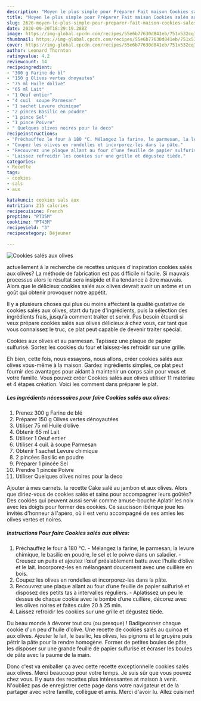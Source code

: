 ```yaml
---
description: "Moyen le plus simple pour Préparer Fait maison Cookies salés aux olives"
title: "Moyen le plus simple pour Préparer Fait maison Cookies salés aux olives"
slug: 2626-moyen-le-plus-simple-pour-preparer-fait-maison-cookies-sales-aux-olives
date: 2020-09-20T18:29:19.288Z
image: https://img-global.cpcdn.com/recipes/55e6b77630d841eb/751x532cq70/cookies-sales-aux-olives-photo-principale-de-la-recette.jpg
thumbnail: https://img-global.cpcdn.com/recipes/55e6b77630d841eb/751x532cq70/cookies-sales-aux-olives-photo-principale-de-la-recette.jpg
cover: https://img-global.cpcdn.com/recipes/55e6b77630d841eb/751x532cq70/cookies-sales-aux-olives-photo-principale-de-la-recette.jpg
author: Leonard Thornton
ratingvalue: 4.2
reviewcount: 14
recipeingredient:
- "300 g Farine de bl"
- "150 g Olives vertes dnoyautes"
- "75 ml Huile dolive"
- "65 ml Lait"
- "1 Oeuf entier"
- "4 cuil  soupe Parmesan"
- "1 sachet Levure chimique"
- "2 pinces Basilic en poudre"
- "1 pince Sel"
- "1 pince Poivre"
- " Quelques olives noires pour la deco"
recipeinstructions:
- "Préchauffez le four à 180 °C. Mélangez la farine, le parmesan, la levure chimique, le basilic en poudre, le sel et le poivre dans un saladier. Creusez un puits et ajoutez l’œuf préalablement battu avec l’huile d’olive et le lait. Incorporez-les en mélangeant doucement avec une cuillère en bois."
- "Coupez les olives en rondelles et incorporez-les dans la pâte."
- "Recouvrez une plaque allant au four d’une feuille de papier sulfurisé et disposez des petits tas à intervalles réguliers. Aplatissez un peu le dessus de chaque cookie avec le bombé d’une cuillère, décorez avec les olives noires et faites cuire 20 à 25 min."
- "Laissez refroidir les cookies sur une grille et dégustez tiède."
categories:
- Recette
tags:
- cookies
- sals
- aux

katakunci: cookies sals aux 
nutrition: 215 calories
recipecuisine: French
preptime: "PT35M"
cooktime: "PT43M"
recipeyield: "3"
recipecategory: Déjeuner

---
```



![Cookies salés aux olives](https://img-global.cpcdn.com/recipes/55e6b77630d841eb/751x532cq70/cookies-sales-aux-olives-photo-principale-de-la-recette.jpg)

actuellement à la recherche de recettes uniques d'inspiration cookies salés aux olives? La méthode de fabrication est pas difficile ni facile. Si mauvais processus alors le résultat sera insipide et il a tendance à être mauvais. Alors que le délicieux cookies salés aux olives devrait avoir un arôme et un goût qui obtenir provoquer notre appétit.

Il y a plusieurs choses qui plus ou moins affectent la qualité gustative de cookies salés aux olives, start du type d'ingrédients, puis la sélection des ingrédients frais, jusqu'à comment traiter et servir. Pas besoin étourdi si veux prépare cookies salés aux olives délicieux à chez vous, car tant que vous connaissez le truc, ce plat peut capable de devenir traiter spécial.

Cookies aux olives et au parmesan. Tapissez une plaque de papier sulfurisé. Sortez les cookies du four et laissez-les refroidir sur une grille.


Eh bien, cette fois, nous essayons, nous allons, créer cookies salés aux olives vous-même à la maison. Gardez ingrédients simples, ce plat peut fournir des avantages pour aidant à maintenir un corps sain pour vous et votre famille. Vous pouvez créer Cookies salés aux olives utiliser 11 matériau et 4 étapes création. Voici les comment dans préparer le plat.

<!--inarticleads1-->

##### Les ingrédients nécessaires pour faire Cookies salés aux olives:

1. Prenez 300 g Farine de blé
1. Préparer 150 g Olives vertes dénoyautées
1. Utiliser 75 ml Huile d’olive
1. Obtenir 65 ml Lait
1. Utiliser 1 Oeuf entier
1. Utiliser 4 cuil. à soupe Parmesan
1. Obtenir 1 sachet Levure chimique
1.  2 pincées Basilic en poudre
1. Préparer 1 pincée Sel
1. Prendre 1 pincée Poivre
1. Utiliser  Quelques olives noires pour la deco


Ajouter à mes carnets. la recette Cake salé au jambon et aux olives. Alors que diriez-vous de cookies salés et sains pour accompagner leurs goûtés? Des cookies qui peuvent aussi servir comme amuse-bouche Aplatir les noix avec les doigts pour former des cookies. Ce saucisson ibérique joue les invités d&#39;honneur à l&#39;apéro, où il est venu accompagné de ses amies les olives vertes et noires. 

<!--inarticleads2-->

##### Instructions Pour faire Cookies salés aux olives:

1. Préchauffez le four à 180 °C. - Mélangez la farine, le parmesan, la levure chimique, le basilic en poudre, le sel et le poivre dans un saladier. - Creusez un puits et ajoutez l’œuf préalablement battu avec l’huile d’olive et le lait. Incorporez-les en mélangeant doucement avec une cuillère en bois.
1. Coupez les olives en rondelles et incorporez-les dans la pâte.
1. Recouvrez une plaque allant au four d’une feuille de papier sulfurisé et disposez des petits tas à intervalles réguliers. - Aplatissez un peu le dessus de chaque cookie avec le bombé d’une cuillère, décorez avec les olives noires et faites cuire 20 à 25 min.
1. Laissez refroidir les cookies sur une grille et dégustez tiède.


Du beau monde à dévorer tout cru (ou presque) ! Badigeonnez chaque cookie d&#39;un peu d&#39;huile d&#39;olive. Une recette de cookies salés au quinoa et aux olives. Ajouter le lait, le basilic, les olives, les pignons et le gruyère puis pétrir la pâte pour la rendre homogène. Former de petites boules de pâte, les disposer sur une grande feuille de papier sulfurisé et écraser les boules de pâte avec la paume de la main. 


Donc c'est va emballer ça avec cette recette exceptionnelle cookies salés aux olives. Merci beaucoup pour votre temps. Je suis sûr que vous pouvez chez vous. Il y aura des recettes plus  intéressantes at maison à venir. N'oubliez pas de enregistrer cette page dans votre navigateur et de la partager avec votre famille, collègue et amis. Merci d'avoir lu. Allez cuisiner!
